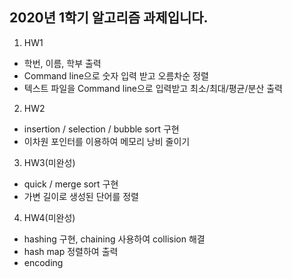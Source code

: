 ## 2020년 1학기 알고리즘 과제입니다.
1. HW1
  + 학번, 이름, 학부 출력
  + Command line으로 숫자 입력 받고 오름차순 정렬
  + 텍스트 파일을 Command line으로 입력받고 최소/최대/평균/분산 출력
2. HW2
  + insertion / selection / bubble sort 구현
  + 이차원 포인터를 이용하여 메모리 낭비 줄이기 
3. HW3(미완성)
  + quick / merge sort 구현
  + 가변 길이로 생성된 단어를 정렬
4. HW4(미완성)
  + hashing 구현, chaining 사용하여 collision 해결
  + hash map 정렬하여 출력
  + encoding
